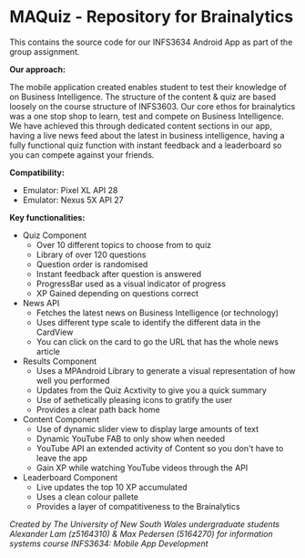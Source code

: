 # MAQuiz - Repository for Brainalytics

This contains the source code for our INFS3634 Android App as part of the group assignment. 

**Our approach:**

The mobile application created enables student to test their knowledge of on Business Intelligence. The structure of the content & quiz are based loosely on the course structure of INFS3603. Our core ethos for brainalytics was a one stop shop to learn, test and compete on Business Intelligence. We have achieved this through dedicated content sections in our app, having a live news feed about the latest in business intelligence, having a fully functional quiz function with instant feedback and a leaderboard so you can compete against your friends. 

**Compatibility:**

* Emulator: Pixel XL API 28
* Emulator: Nexus 5X API 27

**Key functionalities:**

* Quiz Component
  * Over 10 different topics to choose from to quiz
  * Library of over 120 questions
  * Question order is randomised
  * Instant feedback after question is answered
  * ProgressBar used as a visual indicator of progress
  * XP Gained depending on questions correct
* News API
  * Fetches the latest news on Business Intelligence (or technology)
  * Uses different type scale to identify the different data in the CardView
  * You can click on the card to go the URL that has the whole news article
* Results Component
  * Uses a MPAndroid Library to generate a visual representation of how well you performed
  * Updates from the Quiz Acxtivity to give you a quick summary
  * Use of aethetically pleasing icons to gratify the user
  * Provides a clear path back home
* Content Component
  * Use of dynamic slider view to display large amounts of text
  * Dynamic YouTube FAB to only show when needed
  * YouTube API an extended activity of Content so you don't have to leave the app
  * Gain XP while watching YouTube videos through the API
* Leaderboard Component
  * Live updates the top 10 XP accumulated
  * Uses a clean colour pallete 
  * Provides a layer of compatitiveness to the Brainalytics
  
_Created by The University of New South Wales undergraduate students Alexander Lam (z5164310) & Max Pedersen (5164270) for information systems course INFS3634: Mobile App Development_
